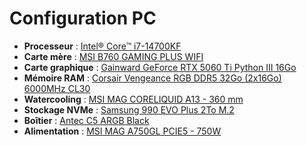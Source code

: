 # Configuration PC

- **Processeur** : [Intel® Core™ i7-14700KF](https://www.amazon.fr/Intel-Processeur-Informatique-CoreTM-i7-14700KF/dp/B0CGJC178L)  
- **Carte mère** : [MSI B760 GAMING PLUS WIFI](https://www.grosbill.com/carte-mere/msi-b760-gaming-plus-wifi-seconde-vie-etat-satisfaisant-148072.aspx)  
- **Carte graphique** : [Gainward GeForce RTX 5060 Ti Python III 16Go](https://www.topachat.com/pages/detail2_cat_est_micro_puis_rubrique_est_wgfx_pcie_puis_ref_est_in20027904.html)  
- **Mémoire RAM** : [Corsair Vengeance RGB DDR5 32Go (2x16Go) 6000MHz CL30](https://www.amazon.fr/CORSAIR-VENGEANCE-6000MHz-Compatible-dOrdinateur/dp/B0BPTKD797)  
- **Watercooling** : [MSI MAG CORELIQUID A13 - 360 mm](https://www.amazon.fr/MSI-MAG-CORELIQUID-A13-360/dp/B0BSLK8VYH)  
- **Stockage NVMe** : [Samsung 990 EVO Plus 2To M.2](https://www.grosbill.com/disque-ssd/samsung-990-evo-plus-2to-m-2-147843.aspx)  
- **Boîtier** : [Antec C5 ARGB Black](https://www.galaxus.fr/fr/s1/product/antec-c5-argb-atx-itx-matx-boitier-pc-43857149)  
- **Alimentation** : [MSI MAG A750GL PCIE5 - 750W](https://www.amazon.fr/MSI-Alimentation-Enti%C3%A8rement-Ventilateur-Full-Bridge/dp/B0C3M86HCB)  
